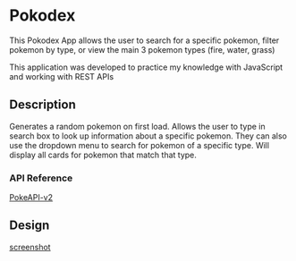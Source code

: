 # Pokodex

This Pokodex App allows the user to search for a specific pokemon, filter pokemon by type, or view the main 3 pokemon types (fire, water, grass)

This application was developed to practice my knowledge with JavaScript and working with REST APIs

## Description

Generates a random pokemon on first load. Allows the user to type in search box to look up information about a specific pokemon. They can also use the dropdown menu to search for pokemon of a specific type. Will display all cards for pokemon that match that type.

### API Reference

[PokeAPI-v2](https://pokeapi.co/api/v2/")

## Design

[screenshot](./design/1.png)

